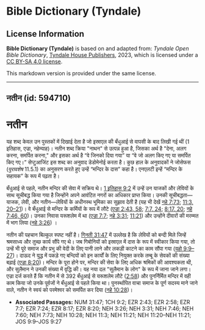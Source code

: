 # Bible Dictionary (Tyndale)

## License Information

**Bible Dictionary (Tyndale)** is based on and adapted from: _Tyndale Open Bible Dictionary_, [Tyndale House Publishers](https://tyndaleopenresources.com/), 2023, which is licensed under a [CC BY-SA 4.0 license](https://creativecommons.org/licenses/by-sa/4.0/legalcode.en).

This markdown version is provided under the same license.



--------------------------------

## नतीन (id: 594710)

नतीन
====

यह शब्द केवल उन पुस्तकों में दिखाई देता है जो इस्राएल की बँधुआई से वापसी के बाद लिखी गई थीं (1 इतिहास, एज्रा, नहेम्याह)। नतीन शब्द क्रिया "नाथन" से उत्पन्न हुआ है, जिसका अर्थ है "देना, अलग करना, समर्पित करना," और इसका अर्थ है “वे जिनको दिया गया” या “वे जो अलग किए गए या समर्पित किए गए।” सेप्टुआजिंट इस शब्द का अनुवाद डेडोमेनोई करता है। कुछ हाल के अनुवादकों ने जोसेफस (*पुरावशेष* 11\.5\.1\) का अनुसरण करते हुए उन्हें “मन्दिर के दास” कहा है। एनएलटी इन्हें “मन्दिर के सहायक” के रूप में पढ़ता है।

बँधुआई से पहले, नतीन मन्दिर की सेवा में सक्रिय थे। [1 इतिहास 9:2](https://ref.ly/1Chr9:2) में उन्हें उन याजकों और लेवियों के साथ सूचीबद्ध किया गया है जिन्होंने अपने आवंटित नगरों का अधिकार प्राप्त किया। उनकी सूचीबद्धता—याजक, लेवी, और नतीन—लेवियों के अधीनस्थ भूमिका का सुझाव देती है (यह भी देखें [नहे 7:73](https://ref.ly/Neh7:73); [11:3, 20–21](https://ref.ly/Neh11:3,Neh11:20-Neh11:21))। वे बँधुआई से मन्दिर के कर्मियों के रूप में लौटे ([एज्रा 2:43, 58](https://ref.ly/Ezra2:43,Ezra2:58); [7:7, 24](https://ref.ly/Ezra7:7,Ezra7:24); [8:17, 20](https://ref.ly/Ezra8:17,Ezra8:20); [नहे 7:46, 60](https://ref.ly/Neh7:46,Neh7:60))। उनका निवास यरूशलेम में था ([एज्रा 7:7](https://ref.ly/Ezra7:7); [नहे 3:31](https://ref.ly/Neh3:31); [11:21](https://ref.ly/Neh11:21)) और उन्होंने दीवारों की मरम्मत में भाग लिया ([नहे 3:26](https://ref.ly/Neh3:26)) ।

नतीन की पहचान बिल्कुल स्पष्ट नहीं है। [गिनती 31:47](https://ref.ly/Num31:47) में उल्लेख है कि लेवियों को बन्दी मिले जिन्हें श्रमसाध्य और तुच्छ कार्य सौंपे गए थे। जब गिबोनियों को इस्राएल में दास के रूप में स्वीकार किया गया, तो उन्हें भी पूरे समाज और प्रभु की वेदी के लिए पानी लाने और लकड़ी काटने का काम सौंपा गया ([यहो 9:9–27](https://ref.ly/Josh9:9-Josh9:27))। दाऊद ने युद्ध में पकड़े गए बन्दियों को इन कार्यों के लिए नियुक्त करके तम्बू के सेवकों की संख्या बढ़ाई ([एज्रा 8:20](https://ref.ly/Ezra8:20))। मन्दिर के पूरा होने पर, मन्दिर की सेवा के लिए अधिक श्रमिकों की आवश्यकता थी, और सुलैमान ने उनकी संख्या में वृद्धि की। यह नया दल "सुलैमान के लोग" के रूप में जाना जाने लगा। एज्रा दर्ज करते हैं कि नतीन में से 392 बँधुआई से यरूशलेम लौटे ([2:58](https://ref.ly/Ezra2:58)) और पुनर्निर्मित मन्दिर में वही काम किया जो उनके पूर्वजों ने बँधुआई से पहले किया था। पुनर्स्थापित वाचा समाज के पूर्ण सदस्य माने जाने वाले, नतीन ने स्वयं को परमेश्वर को समर्पित कर दिया ([नहे 10:28](https://ref.ly/Neh10:28))।

* **Associated Passages:** NUM 31:47; 1CH 9:2; EZR 2:43; EZR 2:58; EZR 7:7; EZR 7:24; EZR 8:17; EZR 8:20; NEH 3:26; NEH 3:31; NEH 7:46; NEH 7:60; NEH 7:73; NEH 10:28; NEH 11:3; NEH 11:21; NEH 11:20–NEH 11:21; JOS 9:9–JOS 9:27

